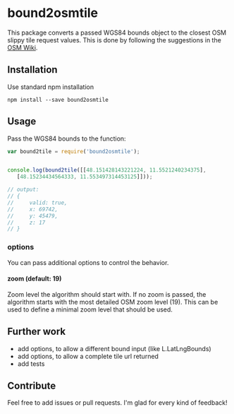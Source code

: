 # bound2osmtile
This package converts a passed WGS84 bounds object to the closest OSM slippy tile request values.
This is done by following the suggestions in the 
[OSM Wiki](https://wiki.openstreetmap.org/wiki/Slippy_map_tilenames).

## Installation
Use standard npm installation

```shell
npm install --save bound2osmtile
```

## Usage
Pass the WGS84 bounds to the function:

```js
var bound2tile = require('bound2osmtile');


console.log(bound2tile([[48.151428143221224, 11.5521240234375],
   [48.15234434564333, 11.553497314453125]]));

// output:
// { 
//     valid: true, 
//     x: 69742, 
//     y: 45479, 
//     z: 17 
// }
```

### options
You can pass additional options to control the behavior.

#### zoom (default: 19)
Zoom level the algorithm should start with. If no zoom is passed, the algorithm starts with the 
most detailed OSM zoom level (19).
This can be used to define a minimal zoom level that should be used.

## Further work
- add options, to allow a different bound input (like L.LatLngBounds)
- add options, to allow a complete tile url returned
- add tests

## Contribute
Feel free to add issues or pull requests. I'm glad for every kind of feedback!
